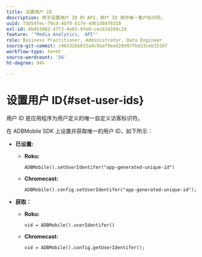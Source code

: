 ```yaml
---
title: 设置用户 ID
description: 用于设置用户 ID 的 API，用户 ID 用作唯一客户标识符。
uuid: fdd54fec-79cd-4bf8-b17e-4d61d84f6310
exl-id: 6b451082-47f3-4e65-9fe0-cecb2d20dc2d
feature: '"Media Analytics， API"'
role: Business Practitioner, Administrator, Data Engineer
source-git-commit: c96532bb032a4c9aaf9eed28d97fbd33ceb1516f
workflow-type: tm+mt
source-wordcount: '56'
ht-degree: 94%

---
```


# 设置用户 ID{#set-user-ids}

用户 ID 是应用程序为用户定义的唯一自定义访客标识符。

在 ADBMobile SDK 上设置并获取唯一的用户 ID，如下所示：

* **已设置:**

   * **Roku:**

      ```
      ADBMobile().setUserIdentifer("app-generated-unique-id")
      ```

   * **Chromecast:**

      ```
      ADBMobile().config.setUserIdentifer("app-generated-unique-id");
      ```

* **获取：**

   * **Roku:**

      ```
      vid = ADBMobile().userIdentifer()
      ```

   * **Chromecast:**

      ```
      vid = ADBMobile().config.getUserIdentifer();
      ```
